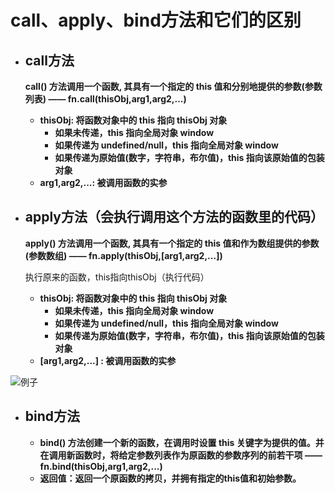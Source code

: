 # call、apply、bind方法和它们的区别

+ ## call方法

  **call() 方法调用一个函数, 其具有一个指定的 this 值和分别地提供的参数(参数列表) —— fn.call(thisObj,arg1,arg2,...)**

  + **thisObj: 将函数对象中的 this 指向 thisObj 对象**
    + **如果未传递，this 指向全局对象 window**
    + **如果传递为 undefined/null，this 指向全局对象 window**
    + **如果传递为原始值(数字，字符串，布尔值)，this 指向该原始值的包装对象**
  + **arg1,arg2,...: 被调用函数的实参**

+ ## apply方法（会执行调用这个方法的函数里的代码）

  **apply() 方法调用一个函数, 其具有一个指定的 this 值和作为数组提供的参数(参数数组) —— fn.apply(thisObj,[arg1,arg2,...])**

  执行原来的函数，this指向thisObj（执行代码）

  + **thisObj: 将函数对象中的 this 指向 thisObj 对象**
    + **如果未传递，this 指向全局对象 window**
    + **如果传递为 undefined/null，this 指向全局对象 window**
    + **如果传递为原始值(数字，字符串，布尔值)，this 指向该原始值的包装对象**
  + **[arg1,arg2,...] : 被调用函数的实参**

![例子](https://i.imgur.com/su7YX8k.png)

+ ## bind方法

  + **bind() 方法创建一个新的函数，在调用时设置 this 关键字为提供的值。并在调用新函数时，将给定参数列表作为原函数的参数序列的前若干项 —— fn.bind(thisObj,arg1,arg2,...)**
  + **返回值：返回一个原函数的拷贝，并拥有指定的this值和初始参数。**

